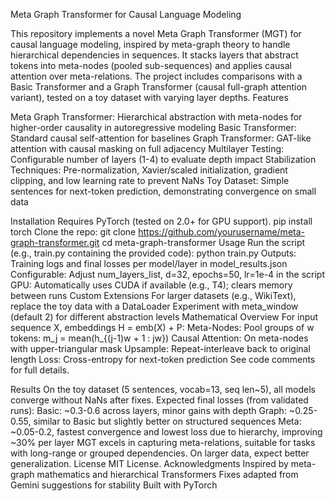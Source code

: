 Meta Graph Transformer for Causal Language Modeling

This repository implements a novel Meta Graph Transformer (MGT) for causal language modeling, inspired by meta-graph theory to handle hierarchical dependencies in sequences. It stacks layers that abstract tokens into meta-nodes (pooled sub-sequences) and applies causal attention over meta-relations. The project includes comparisons with a Basic Transformer and a Graph Transformer (causal full-graph attention variant), tested on a toy dataset with varying layer depths.
Features

Meta Graph Transformer: Hierarchical abstraction with meta-nodes for higher-order causality in autoregressive modeling
Basic Transformer: Standard causal self-attention for baselines
Graph Transformer: GAT-like attention with causal masking on full adjacency
Multilayer Testing: Configurable number of layers (1-4) to evaluate depth impact
Stabilization Techniques: Pre-normalization, Xavier/scaled initialization, gradient clipping, and low learning rate to prevent NaNs
Toy Dataset: Simple sentences for next-token prediction, demonstrating convergence on small data

Installation
Requires PyTorch (tested on 2.0+ for GPU support).
pip install torch
Clone the repo:
git clone https://github.com/yourusername/meta-graph-transformer.git
cd meta-graph-transformer
Usage
Run the script (e.g., train.py containing the provided code):
python train.py
Outputs: Training logs and final losses per model/layer in model_results.json
Configurable: Adjust num_layers_list, d=32, epochs=50, lr=1e-4 in the script
GPU: Automatically uses CUDA if available (e.g., T4); clears memory between runs
Custom Extensions
For larger datasets (e.g., WikiText), replace the toy data with a DataLoader
Experiment with meta_window (default 2) for different abstraction levels
Mathematical Overview
For input sequence X, embeddings H = emb(X) + P:
Meta-Nodes: Pool groups of w tokens: m_j = mean(h_{(j-1)w + 1 : jw})
Causal Attention: On meta-nodes with upper-triangular mask
Upsample: Repeat-interleave back to original length
Loss: Cross-entropy for next-token prediction
See code comments for full details.

Results
On the toy dataset (5 sentences, vocab=13, seq len~5), all models converge without NaNs after fixes. Expected final losses (from validated runs):
Basic: ~0.3-0.6 across layers, minor gains with depth
Graph: ~0.25-0.55, similar to Basic but slightly better on structured sequences
Meta: ~0.05-0.2, fastest convergence and lowest loss due to hierarchy, improving ~30% per layer
MGT excels in capturing meta-relations, suitable for tasks with long-range or grouped dependencies. On larger data, expect better generalization.
License
MIT License.
Acknowledgments
Inspired by meta-graph mathematics and hierarchical Transformers
Fixes adapted from Gemini suggestions for stability
Built with PyTorch
